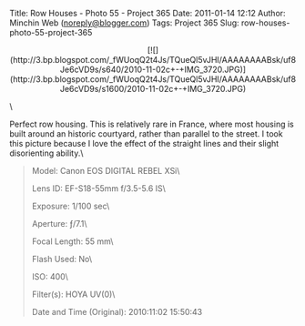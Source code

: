 Title: Row Houses - Photo 55 - Project 365
Date: 2011-01-14 12:12
Author: Minchin Web (noreply@blogger.com)
Tags: Project 365
Slug: row-houses-photo-55-project-365

<div class="separator" style="clear: both; text-align: center;">

</p>
<p>
[![](http://3.bp.blogspot.com/_fWUoqQ2t4Js/TQueQl5vJHI/AAAAAAAABsk/uf8Je6cVD9s/s640/2010-11-02c+-+IMG_3720.JPG)](http://3.bp.blogspot.com/_fWUoqQ2t4Js/TQueQl5vJHI/AAAAAAAABsk/uf8Je6cVD9s/s1600/2010-11-02c+-+IMG_3720.JPG)

</div>

</p>
\

Perfect row housing. This is relatively rare in France, where most
housing is built around an historic courtyard, rather than parallel to
the street. I took this picture because I love the effect of the
straight lines and their slight disorienting ability.\

> </p>
> <span style="color: #666666;">Model: </span>Canon EOS DIGITAL REBEL
> XSi\
>
> <span style="color: #666666;">Lens ID: </span>EF-S18-55mm f/3.5-5.6
> IS\
>
> <span style="color: #666666;">Exposure: </span>1/100 sec\
>
> <span style="color: #666666;">Aperture: </span>ƒ/7.1\
>
> <span style="color: #666666;">Focal Length: </span>55 mm\
>
> <span style="color: #666666;">Flash Used: </span>No\
>
> <span style="color: #666666;">ISO: </span>400\
>
> <span style="color: #666666;">Filter(s): </span>HOYA UV(0)\
>
> <span style="color: #666666;">Date and Time
> (Original): </span>2010:11:02 15:50:43
>
> <p>

</p>

